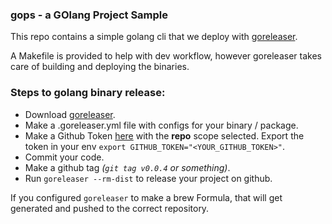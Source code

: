 ### gops - a GOlang Project Sample

This repo contains a simple golang cli that we deploy with [goreleaser](https://goreleaser.com/).

A Makefile is provided to help with dev workflow, however goreleaser takes care of building and deploying the binaries.

### Steps to golang binary release:

- Download [goreleaser](https://goreleaser.com/).
- Make a .goreleaser.yml file with configs for your binary / package.
- Make a Github Token [here](https://github.com/settings/tokens/new) with the **repo** scope selected. Export the token in your env `export GITHUB_TOKEN="<YOUR_GITHUB_TOKEN>"`.
- Commit your code.
- Make a github tag _(`git tag v0.0.4` or something)_.
- Run `goreleaser --rm-dist` to release your project on github.

If you configured `goreleaser` to make a brew Formula, that will get generated and pushed to the correct repository.
